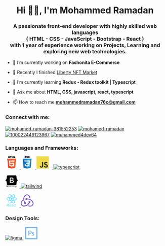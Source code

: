 <h1 align="center">Hi 🤚👋, I'm Mohammed Ramadan</h1>
<h3 align="center">A passionate front-end developer with highly skilled web languages <br /> ( HTML - CSS - JavaScript - Bootstrap - React ) <br /> with 1 year of experience working on Projects, Learning and exploring new web technologies.</h3>

- 🔭 I’m currently working on **Fashonita E-Commerce**

- 👯 Recently I finished [Liberty NFT Market](https://libertynftmarket.vercel.app/)

- 🌱 I’m currently learning **Redux - Redux toolkit | Typescript**

- 💬 Ask me about **HTML, CSS, javascript, react, typescript**

- 📫 How to reach me **mohammedramadan76c@gmail.com**

<h3 align="left">Connect with me:</h3>
<p align="left">
<a href="https://linkedin.com/in/mohamed-ramadan-381552253" target="blank"><img align="center" src="https://raw.githubusercontent.com/rahuldkjain/github-profile-readme-generator/master/src/images/icons/Social/linked-in-alt.svg" alt="mohamed-ramadan-381552253" height="30" width="40" /></a>
<a href="https://stackoverflow.com/users/mohamed-ramadan" target="blank"><img align="center" src="https://raw.githubusercontent.com/rahuldkjain/github-profile-readme-generator/master/src/images/icons/Social/stack-overflow.svg" alt="mohamed-ramadan" height="30" width="40" /></a>
<a href="https://fb.com/100022449123967" target="blank"><img align="center" src="https://raw.githubusercontent.com/rahuldkjain/github-profile-readme-generator/master/src/images/icons/Social/facebook.svg" alt="100022449123967" height="30" width="40" /></a>
<a href="https://instagram.com/muhammed4dev64" target="blank"><img align="center" src="https://raw.githubusercontent.com/rahuldkjain/github-profile-readme-generator/master/src/images/icons/Social/instagram.svg" alt="muhammed4dev64" height="30" width="40" /></a>
</p>

<h3 align="left">Languages and Frameworks:</h3>
<p align="left"> 
<!-- HTML -->
<a href="https://www.w3.org/html/" target="_blank" rel="noreferrer"> <img src="https://raw.githubusercontent.com/devicons/devicon/master/icons/html5/html5-original-wordmark.svg" alt="html5" width="40" height="40" style="margin-right: 5px; "/> </a> 
<!-- Css -->
<a href="https://www.w3schools.com/css/" target="_blank" rel="noreferrer" > <img src="https://raw.githubusercontent.com/devicons/devicon/master/icons/css3/css3-original-wordmark.svg" alt="css3" width="40" height="40" style="margin-right: 5px;" /> </a> 
<!-- Java Script -->
<a href="https://developer.mozilla.org/en-US/docs/Web/JavaScript" target="_blank" rel="noreferrer"> <img src="https://raw.githubusercontent.com/devicons/devicon/master/icons/javascript/javascript-original.svg" alt="javascript" width="40" height="40" style="margin-right: 10px;" /> </a>
<!-- TypeScript -->
<a href="https://developer.mozilla.org/en-US/docs/Web/JavaScript" target="_blank" rel="noreferrer"> <img src="https://www.vectorlogo.zone/logos/typescriptlang/typescriptlang-icon.svg" alt="typescript" width="40" height="40" style="margin-right: 5px;" /> </a>
<br />
<br />
<!-- Bootstrap --> 
<a href="https://getbootstrap.com" target="_blank" rel="noreferrer" > <img src="https://raw.githubusercontent.com/devicons/devicon/master/icons/bootstrap/bootstrap-plain-wordmark.svg" alt="bootstrap" width="40" height="40" style="margin-right: 5px;" /> </a> 
<!-- Tailwind -->
<a href="https://tailwindcss.com/" target="_blank" rel="noreferrer"> <img src="https://www.vectorlogo.zone/logos/tailwindcss/tailwindcss-icon.svg" alt="tailwind" width="40" height="40" style="margin-right: 5px;" /> </a>
  <br />
  <br />
<!-- React -->
<a href="https://reactjs.org/" target="_blank" rel="noreferrer"> <img src="https://raw.githubusercontent.com/devicons/devicon/master/icons/react/react-original-wordmark.svg" alt="react" width="40" height="40" style="margin-right: 5px;"/> </a> 
<!-- Redux -->
<a href="https://redux.js.org" target="_blank" rel="noreferrer"> <img src="https://raw.githubusercontent.com/devicons/devicon/master/icons/redux/redux-original.svg" alt="redux" width="40" height="40"/> </a> 
</p>
<h3 align="left">Design Tools:</h3>
<p align="left"> 
<!-- Figma -->
<a href="https://www.figma.com/" target="_blank" rel="noreferrer" style="margin-right: 5px;"> <img src="https://www.vectorlogo.zone/logos/figma/figma-icon.svg" alt="figma" width="40" height="40"/> </a> 
<!-- Photoshop -->
<a href="https://www.photoshop.com/en" target="_blank" rel="noreferrer" style="margin-right: 5px;"> <img src="https://raw.githubusercontent.com/devicons/devicon/master/icons/photoshop/photoshop-line.svg" alt="photoshop" width="40" height="40"/> </a> 
</p>
